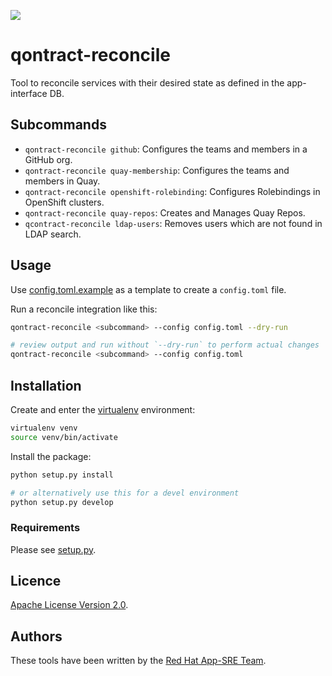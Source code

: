 ![](https://img.shields.io/github/license/app-sre/qontract-reconcile.svg?style=flat)

# qontract-reconcile

Tool to reconcile services with their desired state as defined in the app-interface DB.

## Subcommands

- `qontract-reconcile github`: Configures the teams and members in a GitHub org.
- `qontract-reconcile quay-membership`: Configures the teams and members in Quay.
- `qontract-reconcile openshift-rolebinding`: Configures Rolebindings in OpenShift clusters.
- `qontract-reconcile quay-repos`: Creates and Manages Quay Repos.
- `qcontract-reconcile ldap-users`: Removes users which are not found in LDAP search.

## Usage

Use [config.toml.example](config.toml.example) as a template to create a `config.toml` file.

Run a reconcile integration like this:

```sh
qontract-reconcile <subcommand> --config config.toml --dry-run

# review output and run without `--dry-run` to perform actual changes
qontract-reconcile <subcommand> --config config.toml
```

## Installation

Create and enter the [virtualenv](https://virtualenv.pypa.io/en/latest/) environment:

```sh
virtualenv venv
source venv/bin/activate
```

Install the package:

```sh
python setup.py install

# or alternatively use this for a devel environment
python setup.py develop
```

### Requirements

Please see [setup.py](setup.py).

## Licence

[Apache License Version 2.0](LICENSE).

## Authors

These tools have been written by the [Red Hat App-SRE Team](sd-app-sre@redhat.com).
